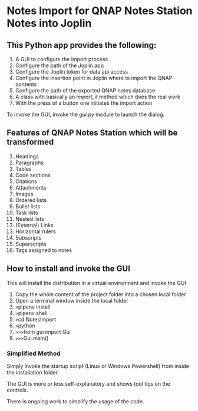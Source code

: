 # Notes Import for QNAP Notes Station Notes into Joplin
## This Python app provides the following:
 1. A GUI to configure the import process
 1. Configure the path of the Joplin app
 1. Configure the Joplin token for data api access
 1. Configure the insertion point in Joplin where to import the QNAP contents
 1. Configure the path of the exported QNAP notes database
 1. A class with basically an *import_it* method which does the real work
 1. With the press of a button one initiates the import action
 
 To invoke the GUI, invoke the *gui.py* module to launch the dialog.
## Features of QNAP Notes Station which will be transformed
 1. Headings
 1. Paragraphs
 1. Tables
 1. Code sections
 1. Citations
 1. Attachments
 1. Images
 1. Ordered lists
 1. Bullet lists
 1. Task lists
 1. Nested lists
 1. (External) Links
 1. Horizontal rulers
 1. Subscripts
 1. Superscripts
 1. Tags assigned to notes
  
## How to install and invoke the GUI
This will install the distribution in a virtual environment and invoke the GUI
 1. Copy the whole content of the project folder into a chosen local folder
 1. Open a terminal window inside the local folder
 1. `>`pipenv install
 1. `>`pipenv shell
 1. `>`cd NotesImport
 1. `>`python
 1. `>>>`from gui import Gui
 1. `>>>`Gui.main()

### Simplified Method
Simply invoke the startup script (Linux or Windows Powershell) from inside the installation folder.

The GUI is more or less self-explanatory and shows tool tips on the controls.
 
There is ongoing work to simplify the usage of the code.
 
